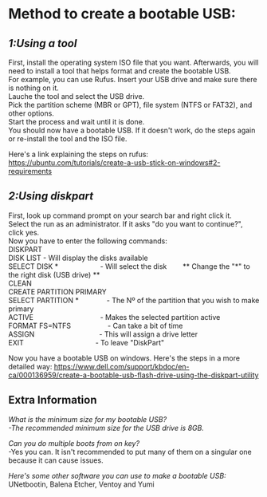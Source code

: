 # **Method to create a bootable USB:**
## *1:Using a tool*
First, install the operating system ISO file that you want. Afterwards, you will need to install a tool that helps format and create the bootable USB.   
For example, you can use Rufus. 
Insert your USB drive and make sure there is nothing on it.    
Lauche the tool and select the USB drive.    
Pick the partition scheme (MBR or GPT), file system (NTFS or FAT32), and other options.     
Start the process and wait until it is done.    
You should now have a bootable USB. If it doesn't work, do the steps again or re-install the tool and the ISO file.    

Here's a link explaining the steps on rufus:    
https://ubuntu.com/tutorials/create-a-usb-stick-on-windows#2-requirements    


## *2:Using diskpart*
First, look up command prompt on your search bar and right click it.             
Select the run as an administrator. If it asks "do you want to continue?", click yes.            
Now you have to enter the following commands:            
DISKPART               
DISK LIST - Will display the disks available              
SELECT DISK *      - Will select the disk   ** Change the "*" to the right disk (USB drive) **              
CLEAN     
CREATE PARTITION PRIMARY      
SELECT PARTITION *    - The Nº of the partition that you wish to make primary      
ACTIVE           - Makes the selected partition active    
FORMAT FS=NTFS      - Can take a bit of time    
ASSIGN          - This will assign a drive letter    
EXIT           - To leave "DiskPart"

Now you have a bootable USB on windows. Here's the steps in a more detailed way:
https://www.dell.com/support/kbdoc/en-ca/000136959/create-a-bootable-usb-flash-drive-using-the-diskpart-utility 

## Extra Information

*What is the minimum size for my bootable USB?*     
*-The recommended minimum size for the USB drive is 8GB.*

*Can you do multiple boots from on key?*     
-Yes you can. It isn't recommended to put many of them on a singular one because it can cause issues.

*Here's some other software you can use to make a bootable USB:*      
UNetbootin, Balena Etcher, Ventoy and Yumi
